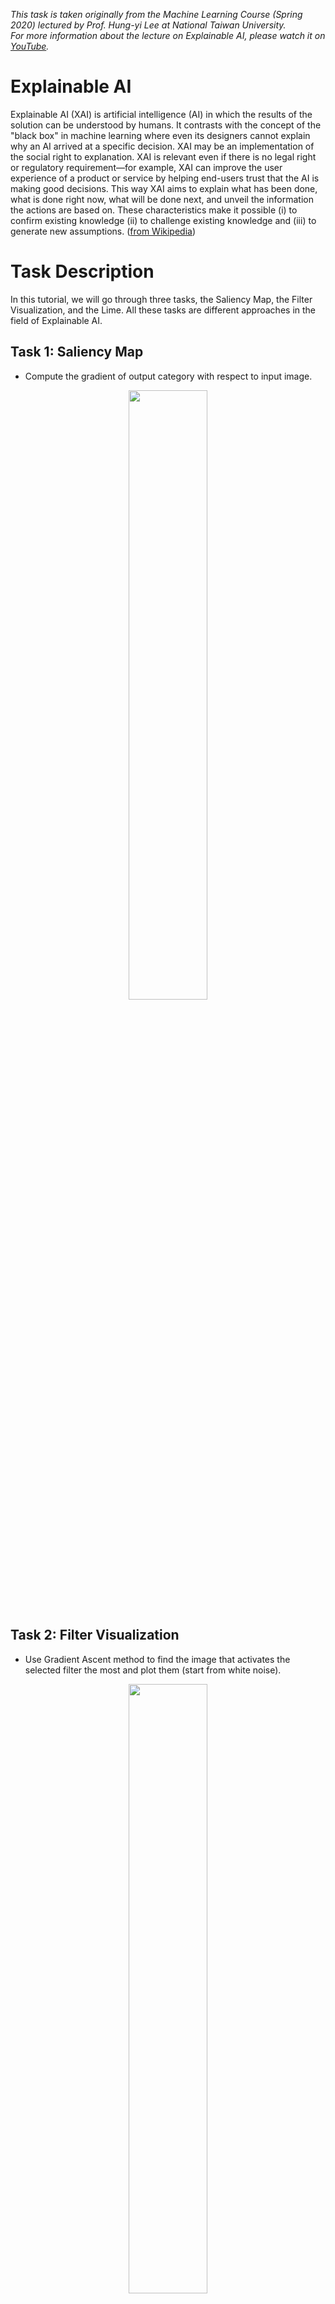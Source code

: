 *This task is taken originally from the Machine Learning Course (Spring 2020) lectured by Prof. Hung-yi Lee at National Taiwan University.*\
*For more information about the lecture on Explainable AI, please watch it on [YouTube](https://www.youtube.com/watch?v=lnjrn3bF9lA&feature=youtu.be&ab_channel=Hung-yiLee).*

# Explainable AI
Explainable AI (XAI) is artificial intelligence (AI) in which the results of the solution can be understood by humans. It contrasts with the concept of the "black box" in machine learning where even its designers cannot explain why an AI arrived at a specific decision. XAI may be an implementation of the social right to explanation. XAI is relevant even if there is no legal right or regulatory requirement—for example, XAI can improve the user experience of a product or service by helping end-users trust that the AI is making good decisions. This way XAI aims to explain what has been done, what is done right now, what will be done next, and unveil the information the actions are based on. These characteristics make it possible (i) to confirm existing knowledge (ii) to challenge existing knowledge and (iii) to generate new assumptions. ([from Wikipedia](https://en.wikipedia.org/wiki/Explainable_artificial_intelligence))

# Task Description
In this tutorial, we will go through three tasks, the Saliency Map, the Filter Visualization, and the Lime. All these tasks are different approaches in the field of Explainable AI.
## Task 1: Saliency Map
- Compute the gradient of output category with respect to input image.
<p align="center"><img width="50%" src="https://i.imgur.com/ew3D9H8.jpg"></p>

## Task 2: Filter Visualization
- Use Gradient Ascent method to find the image that activates the selected filter the most and plot them (start from white noise).
<p align="center"><img width="50%" src="https://i.imgur.com/TUkfdwZ.jpg"></p>
<p align="center"><img width="50%" src="https://i.imgur.com/MoTuDwi.jpg"></p>

## Task 3: Lime
- Use the Lime method to crack a image to small interpretable segements.
<p align="center"><img width="50%" src="https://i.imgur.com/dSfNVYf.jpg"></p>
<p align="center"><img width="50%" src="https://i.imgur.com/VdQcBVn.jpg"></p>
<p align="center"><img width="50%" src="https://i.imgur.com/FWahVnz.jpg"></p>

- By this technique, we can know which part of the image the model is seeing and thus making the decision.
<p align="center"><img width="50%" src="https://i.imgur.com/iX2AKht.jpg"></p>



# Dataset
The food dataset in this tutorial is the same as 02_CNN.
The dataset file containing three folders, namely training, validation, and testing. The naming format of an image in the training and validation set is *class_number.jpg*. For example, *3_100.jpg* meaning that it's class 3. The naming format of a testing image is *number.jpg*.\
You can download the dataset in this [Google Drive link](https://drive.google.com/file/d/19CzXudqN58R3D-1G8KeFWk8UDQwlb8is/view).


# Reference
- [Machine Learning Course (Spring 2020) by Prof. Hung-yi Lee at National Taiwan University](http://speech.ee.ntu.edu.tw/~tlkagk/courses_ML20.html)
